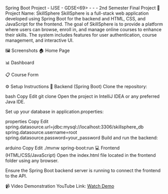 Spring Boot Project - IJSE - GDSE<69> - <branch panadura> - <tharindu randika> - 2nd Semester Final Project
📌 Project Name: SkillSphere
SkillSphere is a full-stack web application developed using Spring Boot for the backend and HTML, CSS, and JavaScript for the frontend.
The goal of SkillSphere is to provide a platform where users can browse, enroll in, and manage online courses to enhance their skills. The system includes features for user authentication, course management, and interactive UI.

🖼️ Screenshots
🏠 Home Page

📊 Dashboard

📋 Course Form

⚙️ Setup Instructions
🔧 Backend (Spring Boot)
Clone the repository:

bash
Copy
Edit
git clone <your-backend-repo-url>
Open the project in IntelliJ IDEA or any preferred Java IDE.

Set up your database in application.properties:

properties
Copy
Edit
spring.datasource.url=jdbc:mysql://localhost:3306/skillsphere_db
spring.datasource.username=root
spring.datasource.password=your_password
Build and run the backend:

arduino
Copy
Edit
./mvnw spring-boot:run
💻 Frontend (HTML/CSS/JavaScript)
Open the index.html file located in the frontend folder using any browser.

Ensure the Spring Boot backend server is running to connect the frontend to the API.

📹 Video Demonstration
YouTube Link: [Watch Demo](https://youtu.be/T5tvxw5tH1o)
